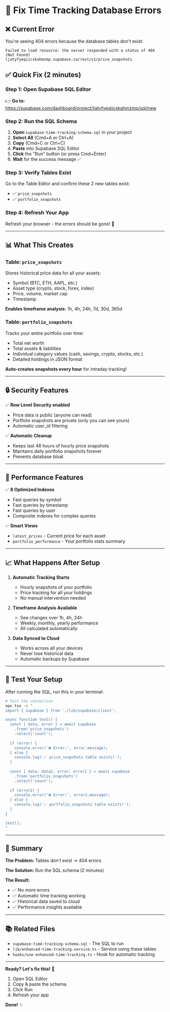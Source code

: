 # 🔧 Fix Time Tracking Database Errors

## ❌ Current Error

You're seeing 404 errors because the database tables don't exist:
```
Failed to load resource: the server responded with a status of 404 (Not Found)
ljatyfyeqiicskahmzmp.supabase.co/rest/v1/price_snapshots
```

## ✅ Quick Fix (2 minutes)

### Step 1: Open Supabase SQL Editor

👉 **Go to:** https://supabase.com/dashboard/project/ljatyfyeqiicskahmzmp/sql/new

### Step 2: Run the SQL Schema

1. **Open** `supabase-time-tracking-schema.sql` in your project
2. **Select All** (Cmd+A or Ctrl+A)
3. **Copy** (Cmd+C or Ctrl+C)
4. **Paste** into Supabase SQL Editor
5. **Click** the "Run" button (or press Cmd+Enter)
6. **Wait** for the success message ✅

### Step 3: Verify Tables Exist

Go to the Table Editor and confirm these 2 new tables exist:
- ✅ `price_snapshots`
- ✅ `portfolio_snapshots`

### Step 4: Refresh Your App

Refresh your browser - the errors should be gone! 🎉

---

## 📊 What This Creates

### Table: `price_snapshots`
Stores historical price data for all your assets:
- Symbol (BTC, ETH, AAPL, etc.)
- Asset type (crypto, stock, forex, index)
- Price, volume, market cap
- Timestamp

**Enables timeframe analysis:** 1h, 4h, 24h, 7d, 30d, 365d

### Table: `portfolio_snapshots`
Tracks your entire portfolio over time:
- Total net worth
- Total assets & liabilities
- Individual category values (cash, savings, crypto, stocks, etc.)
- Detailed holdings in JSON format

**Auto-creates snapshots every hour** for intraday tracking!

---

## 🔒 Security Features

✅ **Row Level Security enabled**
- Price data is public (anyone can read)
- Portfolio snapshots are private (only you can see yours)
- Automatic user_id filtering

✅ **Automatic Cleanup**
- Keeps last 48 hours of hourly price snapshots
- Maintains daily portfolio snapshots forever
- Prevents database bloat

---

## 🚀 Performance Features

✅ **8 Optimized Indexes**
- Fast queries by symbol
- Fast queries by timestamp
- Fast queries by user
- Composite indexes for complex queries

✅ **Smart Views**
- `latest_prices` - Current price for each asset
- `portfolio_performance` - Your portfolio stats summary

---

## 📈 What Happens After Setup

1. **Automatic Tracking Starts**
   - Hourly snapshots of your portfolio
   - Price tracking for all your holdings
   - No manual intervention needed

2. **Timeframe Analysis Available**
   - See changes over 1h, 4h, 24h
   - Weekly, monthly, yearly performance
   - All calculated automatically

3. **Data Synced to Cloud**
   - Works across all your devices
   - Never lose historical data
   - Automatic backups by Supabase

---

## 🧪 Test Your Setup

After running the SQL, run this in your terminal:

```bash
# Test the connection
npx tsx -e "
import { supabase } from './lib/supabase/client';

async function test() {
  const { data, error } = await supabase
    .from('price_snapshots')
    .select('count');
  
  if (error) {
    console.error('❌ Error:', error.message);
  } else {
    console.log('✅ price_snapshots table exists!');
  }
  
  const { data: data2, error: error2 } = await supabase
    .from('portfolio_snapshots')
    .select('count');
  
  if (error2) {
    console.error('❌ Error:', error2.message);
  } else {
    console.log('✅ portfolio_snapshots table exists!');
  }
}

test();
"
```

---

## 🎯 Summary

**The Problem:** Tables don't exist → 404 errors

**The Solution:** Run the SQL schema (2 minutes)

**The Result:** 
- ✅ No more errors
- ✅ Automatic time tracking working
- ✅ Historical data saved to cloud
- ✅ Performance insights available

---

## 📚 Related Files

- `supabase-time-tracking-schema.sql` - The SQL to run
- `lib/enhanced-time-tracking-service.ts` - Service using these tables
- `hooks/use-enhanced-time-tracking.ts` - Hook for automatic tracking

---

**Ready? Let's fix this!** 🚀

1. Open SQL Editor
2. Copy & paste the schema
3. Click Run
4. Refresh your app

**Done!** ✨
